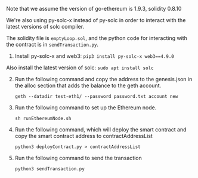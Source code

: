 Note that we assume the version of go-ethereum is 1.9.3, solidity 0.8.10

We're also using py-solc-x instead of py-solc in order to interact with the latest versions of solc compiler.

The solidity file is `emptyLoop.sol`, and the python code for interacting with the contract is in `sendTransaction.py`.

1. Install py-solc-x and web3:
`pip3 install py-solc-x web3==4.9.0`

Also install the latest version of solc:
`sudo apt install solc`

2. Run the following command and copy the address to the genesis.json in the alloc section that adds the balance to the geth account.

    `geth --datadir test-eth1/ --password password.txt account new`


3. Run the following command to set up the Ethereum node.

    `sh runEthereumNode.sh`


4. Run the following command, which will deploy the smart contract and copy the smart contract address to contractAddressList

    `python3 deployContract.py > contractAddressList`


5. Run the following command to send the transaction

    `python3 sendTransaction.py`
